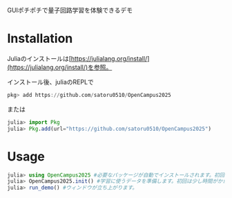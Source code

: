 GUIポチポチで量子回路学習を体験できるデモ

# Installation
Juliaのインストールは[https://julialang.org/install/](https://julialang.org/install/)を参照。

インストール後、juliaのREPLで
```julia
pkg> add https://github.com/satoru0510/OpenCampus2025
```
または
```julia
julia> import Pkg
julia> Pkg.add(url="https://github.com/satoru0510/OpenCampus2025")
```

# Usage
```julia
julia> using OpenCampus2025 #必要なパッケージが自動でインストールされます。初回は少し時間がかかります。
julia> OpenCampus2025.init() #学習に使うデータを準備します。初回は少し時間がかかります。何か聞かれたら"y"と入力してEnter。
julia> run_demo() #ウィンドウが立ち上がります。
```
